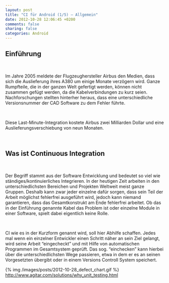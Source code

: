 ```yaml
---
layout: post
title: "CI für Android (1/5) – Allgemein"
date: 2012-10-28 12:06:45 +0200
comments: false
sharing: false
categories: Android
---
```

<h2>Einführung</h2>
<br />
<p>Im Jahre 2005 meldete der Flugzeughersteller Airbus den Medien, dass sich die Auslieferung ihres A380 um einige Monate verzögern wird. Ganze Rumpfteile, die in der ganzen Welt gefertigt werden, können nicht zusammen gefügt werden, da die Kabelverbindungen zu kurz seien. Nachforschungen stellten hinterher heraus, dass eine unterschiedliche Versionsnummer der CAD Software zu dem Fehler führte.</p>
<br />
<p>Diese Last-Minute-Integration kostete Airbus zwei Milliarden Dollar und eine Auslieferungsverschiebung von neun Monaten.</p>
<br />
<!-- more -->
<h2>Was ist Continuous Integration</h2>
<br />
<p>Der Begriff stammt aus der Software Entwicklung und bedeutet so viel wie ständiges/kontinuierliches Integrieren. In der heutigen Zeit arbeiten in den unterschiedlichsten Bereichen und Projekten Weltweit meist ganze Gruppen. Deshalb kann zwar jeder einzelne dafür sorgen, dass sein Teil der Arbeit möglichst fehlerfrei ausgeführt wird, jedoch kann niemand garantieren, dass das Gesamtkonstrukt am Ende fehlerfrei arbeitet. Ob das in der Einführung genannte Kabel das Problem ist oder einzelne Module in einer Software, spielt dabei eigentlich keine Rolle.</p>
<br />
<p>CI wie es in der Kurzform genannt wird, soll hier Abhilfe schaffen. Jedes mal wenn ein einzelner Entwickler einen Schritt näher an sein Ziel gelangt, wird seine Arbeit “eingecheckt” und mit Hilfe von automatischen Programmen im Gesamtsystem geprüft. Das sog. “einchecken” kann hierbei über die unterschiedlichsten Wege passieren, etwa in dem er es an seinen Vorgesetzten übergibt oder in einem Versions Controll System speichert.</p>

{% img /images/posts/2012-10-28_defect_chart.gif %}
http://www.agitar.com/solutions/why_unit_testing.html